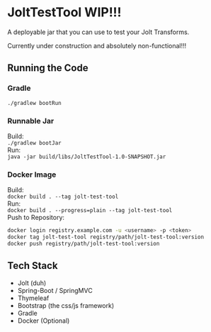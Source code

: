 # JoltTestTool WIP!!!
A deployable jar that you can use to test your Jolt Transforms.

Currently under construction and absolutely non-functional!!!

## Running the Code
### Gradle
`./gradlew bootRun`
### Runnable Jar
Build:  
`./gradlew bootJar`  
Run:  
`java -jar build/libs/JoltTestTool-1.0-SNAPSHOT.jar`

### Docker Image
Build:  
`docker build . --tag jolt-test-tool`  
Run:  
`docker build . --progress=plain --tag jolt-test-tool`  
Push to Repository:  
```bash
docker login registry.example.com -u <username> -p <token>
docker tag jolt-test-tool registry/path/jolt-test-tool:version
docker push registry/path/jolt-test-tool:version
```

## Tech Stack
- Jolt (duh)
- Spring-Boot / SpringMVC
- Thymeleaf
- Bootstrap (the css/js framework)
- Gradle
- Docker (Optional)
